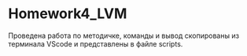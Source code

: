 # Homework4_LVM
Проведена работа по методичке, команды и вывод скопированы из терминала VScode и представлены в файле scripts.
